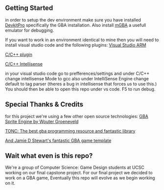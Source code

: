 ## Getting Started
in order to setup the dev environment make sure you have installed [DevkitPro](https://devkitpro.org/) specifically the GBA installation.
Also install [mGBA](https://mgba.io/) a usefull emulator for debugging.

If you want to work in an environment identical to mine then you will need to install visual studio code and the following plugins: 
[Visual Studio ARM](https://marketplace.visualstudio.com/items?itemName=dan-c-underwood.arm)

[C/C++ plugin](https://marketplace.visualstudio.com/items?itemName=ms-vscode.cpptools)

[C/C++ Intellisense](https://marketplace.visualstudio.com/items?itemName=austin.code-gnu-global)

in your visual studio code go to prefferences/settings and under C/C++ change intellisense Mode to gcc
also under IntelliSense Engine change default to tag parser (theres a bug in intellisense that forces us to use this.)
You should then be able to open this repo under vs code. F5 to run debug.

## Special Thanks & Credits
for this project we're using a few other open source technologies:
[GBA Sprite Engine by Wouter Groeneveld](https://github.com/wgroeneveld/gba-sprite-engine)

[TONC: The best gba programming resource and fantastic library](https://www.coranac.com/projects/tonc/)

[And Jamie D Stewart's fantastic GBA game template](https://github.com/JamieDStewart/GBA_VSCode_Basic)

## Wait what even is this repo?
We're a group of Computer Science: Game Design students at UCSC working on our final capstone project.
For our final project we decided to work on a GBA game, Eventually this repo will evolve as we begin working on it.
